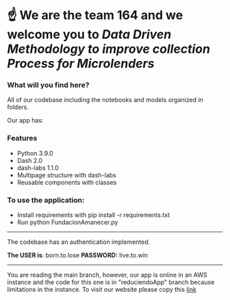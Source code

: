 # :point_up: We are the team 164 and we welcome you to *Data Driven Methodology to improve collection Process for Microlenders* 
### What will you find here?
All of our codebase including the notebooks and models organized in folders.

Our app has:

### Features
 - Python 3.9.0
 - Dash 2.0
 - dash-labs 1.1.0
 - Multipage structure with dash-labs
 - Reusable components with classes
 
 
 ### To use the application:
 - Install requirements with pip install -r requirements.txt
 - Run python FundacionAmanecer.py 

---

The codebase has an authentication implemented. 

**The USER is**: born.to.lose 
**PASSWORD:** live.to.win
 
--- 
 You are reading the main branch, however, our app is online in an AWS instance and the code for this one is in "reduciendoApp" branch because limitations in the instance.  To visit our website please copy this [link](http://44.205.241.228:8050/)
